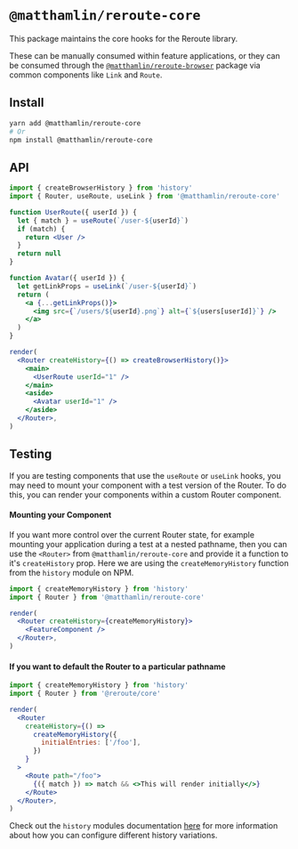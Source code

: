 # `@matthamlin/reroute-core`

This package maintains the core hooks for the Reroute library.

These can be manually consumed within feature applications, or they can be consumed through the
[`@matthamlin/reroute-browser`](https://github.com/hamlim/projects/tree/master/packages/reroute-browser)
package via common components like `Link` and `Route`.

## Install

```sh
yarn add @matthamlin/reroute-core
# Or
npm install @matthamlin/reroute-core
```

## API

```jsx
import { createBrowserHistory } from 'history'
import { Router, useRoute, useLink } from '@matthamlin/reroute-core'

function UserRoute({ userId }) {
  let { match } = useRoute(`/user-${userId}`)
  if (match) {
    return <User />
  }
  return null
}

function Avatar({ userId }) {
  let getLinkProps = useLink(`/user-${userId}`)
  return (
    <a {...getLinkProps()}>
      <img src={`/users/${userId}.png`} alt={`${users[userId]}`} />
    </a>
  )
}

render(
  <Router createHistory={() => createBrowserHistory()}>
    <main>
      <UserRoute userId="1" />
    </main>
    <aside>
      <Avatar userId="1" />
    </aside>
  </Router>,
)
```

## Testing

If you are testing components that use the `useRoute` or `useLink` hooks, you may need to mount your
component with a test version of the Router. To do this, you can render your components within a
custom Router component.

#### Mounting your Component

If you want more control over the current Router state, for example mounting your application during
a test at a nested pathname, then you can use the `<Router>` from `@matthamlin/reroute-core` and provide
it a function to it's `createHistory` prop. Here we are using the `createMemoryHistory` function
from the `history` module on NPM.

```jsx
import { createMemoryHistory } from 'history'
import { Router } from '@matthamlin/reroute-core'

render(
  <Router createHistory={createMemoryHistory}>
    <FeatureComponent />
  </Router>,
)
```

#### If you want to default the Router to a particular pathname

```jsx
import { createMemoryHistory } from 'history'
import { Router } from '@reroute/core'

render(
  <Router
    createHistory={() =>
      createMemoryHistory({
        initialEntries: ['/foo'],
      })
    }
  >
    <Route path="/foo">
      {({ match }) => match && <>This will render initially</>}
    </Route>
  </Router>,
)
```

Check out the `history` modules documentation [here](https://www.npmjs.com/package/history#usage)
for more information about how you can configure different history variations.
